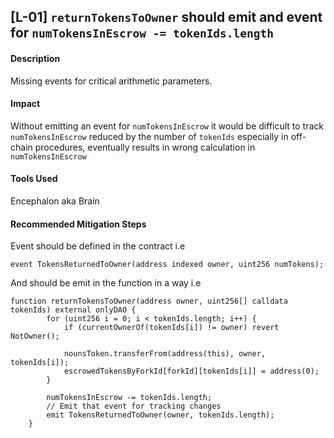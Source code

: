## [L-01] ```returnTokensToOwner``` should emit and event for ```numTokensInEscrow -= tokenIds.length``` 
#### Description
Missing events for critical arithmetic parameters.
#### Impact
Without emitting an event for ```numTokensInEscrow``` it would be difficult to track ```numTokensInEscrow``` reduced by the number of ```tokenIds``` especially in off-chain procedures, eventually results in wrong calculation in ```numTokensInEscrow```
#### Tools Used 
Encephalon aka Brain
#### Recommended Mitigation Steps
Event should be defined in the contract i.e
``` solidity
event TokensReturnedToOwner(address indexed owner, uint256 numTokens);
```
And should be emit in the function in a way i.e
``` solidity
function returnTokensToOwner(address owner, uint256[] calldata tokenIds) external onlyDAO {
        for (uint256 i = 0; i < tokenIds.length; i++) {
            if (currentOwnerOf(tokenIds[i]) != owner) revert NotOwner();

            nounsToken.transferFrom(address(this), owner, tokenIds[i]);
            escrowedTokensByForkId[forkId][tokenIds[i]] = address(0);
        }

        numTokensInEscrow -= tokenIds.length;
        // Emit that event for tracking changes
        emit TokensReturnedToOwner(owner, tokenIds.length);
    }